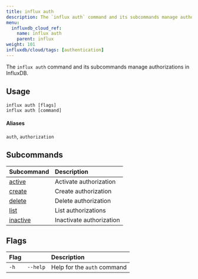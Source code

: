 ```yaml
---
title: influx auth
description: The `influx auth` command and its subcommands manage authorizations in InfluxDB.
menu:
  influxdb_cloud_ref:
    name: influx auth
    parent: influx
weight: 101
influxdb/cloud/tags: [authentication]
---
```


The `influx auth` command and its subcommands manage authorizations in InfluxDB.

## Usage
```
influx auth [flags]
influx auth [command]
```

#### Aliases
`auth`, `authorization`

## Subcommands
| Subcommand                                           | Description              |
|:----------                                           |:-----------              |
| [active](/influxdb/cloud/reference/cli/influx/auth/active)     | Activate authorization   |
| [create](/influxdb/cloud/reference/cli/influx/auth/create)     | Create authorization     |
| [delete](/influxdb/cloud/reference/cli/influx/auth/delete)     | Delete authorization     |
| [list](/influxdb/cloud/reference/cli/influx/auth/list)         | List authorizations      |
| [inactive](/influxdb/cloud/reference/cli/influx/auth/inactive) | Inactivate authorization |

## Flags
| Flag |          | Description                 |
|:---- |:---      |:-----------                 |
| `-h` | `--help` | Help for the `auth` command |
